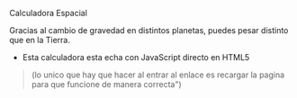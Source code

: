 Calculadora Espacial

Gracias al cambio de gravedad en distintos planetas, puedes pesar distinto que en la Tierra.

- Esta calculadora esta echa con JavaScript directo en HTML5




>(lo unico que hay que hacer al entrar al enlace es recargar la pagina para que funcione de manera correcta")

